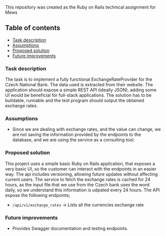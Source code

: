 This repository was created as the Ruby on Rails technical assignment for Mews 

## Table of contents
- [Task description](#task-description)
- [Assumptions](#assumptions)
- [Proposed solution](#proposed-solution)
- [Future improvements](#future-improvements)


### Task description 
The task is to implement a fully functional ExchangeRateProvider for the Czech National Bank. 
The data used is extracted from their website.
The application should expose a simple REST API (ideally JSON), adding some UI would be beneficial for full-stack applications.
The solution has to be buildable, runnable and the test program should output the obtained exchange rates. 

### Assumptions
- Since we are dealing with exchange rates, and the value can change, we are not saving the information provided by the endpoints to the database, and we are using the service as a consulting tool.

### Proposed solution
This project uses a simple basic Ruby on Rails application, that exposes a very basic UI, so the customer can interact with the endpoints in an easier way.
The api includes versioning, allowing future updates without affecting current users.
The service to fetch the exchange rates is cached for 24 hours, as the input file that we use from the Czech bank uses the word daily, so we understand this information is udpated every 24 hours.
The API expose the following endpoints;
- `/api/v1/exchange_rates` → Lists all the currencies exchange rate

### Future improvements
- Provides Swagger documentation and testing endpoints.